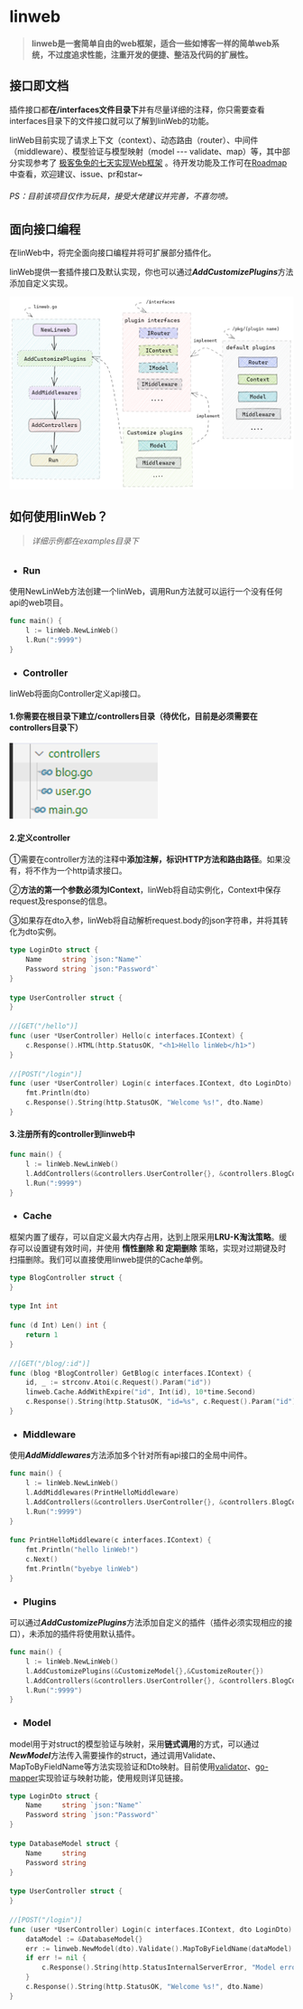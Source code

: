 

# linweb

> #### linweb是一套简单自由的web框架，适合一些如博客一样的简单web系统，不过度追求性能，注重开发的便捷、整洁及代码的扩展性。



## 接口即文档

插件接口都**在/interfaces文件目录下**并有尽量详细的注释，你只需要查看interfaces目录下的文件接口就可以了解到linWeb的功能。

linWeb目前实现了请求上下文（context）、动态路由（router）、中间件（middleware）、模型验证与模型映射（model --- validate、map）等，其中部分实现参考了 [极客兔兔的七天实现Web框架](https://github.com/geektutu/7days-golang) 。待开发功能及工作可在[Roadmap](https://github.com/Codexiaoyi/linweb/issues/1)中查看，欢迎建议、issue、pr和star~

###### PS：目前该项目仅作为玩具，接受大佬建议并完善，不喜勿喷。



## 面向接口编程

在linWeb中，将完全面向接口编程并将可扩展部分插件化。

linWeb提供一套插件接口及默认实现，你也可以通过***AddCustomizePlugins***方法添加自定义实现。

<img src=".\docs\images\structure.png" alt="image-20210727102845643" style="zoom:80%;" />



## 如何使用linWeb？

> ###### 详细示例都在examples目录下

- ### Run


使用NewLinWeb方法创建一个linWeb，调用Run方法就可以运行一个没有任何api的web项目。

```go
func main() {
	l := linWeb.NewLinWeb()
	l.Run(":9999")
}
```

- ### Controller


linWeb将面向Controller定义api接口。

#### 1.你需要在根目录下建立/controllers目录（待优化，目前是必须需要在controllers目录下）

<img src=".\docs\images\controllers.png" alt="image-20210727111727506" style="zoom:150%;" />

#### 2.定义controller

①需要在controller方法的注释中**添加注解，标识HTTP方法和路由路径**。如果没有，将不作为一个http请求接口。

②**方法的第一个参数必须为IContext**，linWeb将自动实例化，Context中保存request及response的信息。

③如果存在dto入参，linWeb将自动解析request.body的json字符串，并将其转化为dto实例。

```go
type LoginDto struct {
	Name     string `json:"Name"`
	Password string `json:"Password"`
}

type UserController struct {
}

//[GET("/hello")]
func (user *UserController) Hello(c interfaces.IContext) {
	c.Response().HTML(http.StatusOK, "<h1>Hello linWeb</h1>")
}

//[POST("/login")]
func (user *UserController) Login(c interfaces.IContext, dto LoginDto) {
	fmt.Println(dto)
	c.Response().String(http.StatusOK, "Welcome %s!", dto.Name)
}

```

#### 3.注册所有的controller到linweb中

```go
func main() {
	l := linWeb.NewLinWeb()
	l.AddControllers(&controllers.UserController{}, &controllers.BlogController{})
	l.Run(":9999")
}
```

- ### Cache

框架内置了缓存，可以自定义最大内存占用，达到上限采用**LRU-K淘汰策略**。缓存可以设置键有效时间，并使用 **惰性删除 和 定期删除** 策略，实现对过期键及时扫描删除。我们可以直接使用linweb提供的Cache单例。

```go
type BlogController struct {
}

type Int int

func (d Int) Len() int {
	return 1
}

//[GET("/blog/:id")]
func (blog *BlogController) GetBlog(c interfaces.IContext) {
	id, _ := strconv.Atoi(c.Request().Param("id"))
	linweb.Cache.AddWithExpire("id", Int(id), 10*time.Second)
	c.Response().String(http.StatusOK, "id=%s", c.Request().Param("id"))
}
```

- ### Middleware

使用***AddMiddlewares***方法添加多个针对所有api接口的全局中间件。

```go
func main() {
	l := linWeb.NewLinWeb()
	l.AddMiddlewares(PrintHelloMiddleware)
	l.AddControllers(&controllers.UserController{}, &controllers.BlogController{})
	l.Run(":9999")
}

func PrintHelloMiddleware(c interfaces.IContext) {
	fmt.Println("hello linWeb!")
	c.Next()
	fmt.Println("byebye linWeb")
}
```

- ### Plugins

可以通过***AddCustomizePlugins***方法添加自定义的插件（插件必须实现相应的接口），未添加的插件将使用默认插件。

```go
func main() {
	l := linWeb.NewLinWeb()
	l.AddCustomizePlugins(&CustomizeModel{},&CustomizeRouter{})
	l.AddControllers(&controllers.UserController{}, &controllers.BlogController{})
	l.Run(":9999")
}
```

- ### Model

model用于对struct的模型验证与映射，采用**链式调用**的方式，可以通过***NewModel***方法传入需要操作的struct，通过调用Validate、MapToByFieldName等方法实现验证和Dto映射。目前使用[validator](https://github.com/go-playground/validator)、[go-mapper](https://github.com/Codexiaoyi/go-mapper)实现验证与映射功能，使用规则详见链接。

```go
type LoginDto struct {
	Name     string `json:"Name"`
	Password string `json:"Password"`
}

type DatabaseModel struct {
	Name     string
	Password string
}

type UserController struct {
}

//[POST("/login")]
func (user *UserController) Login(c interfaces.IContext, dto LoginDto) {
	dataModel := &DatabaseModel{}
	err := linweb.NewModel(dto).Validate().MapToByFieldName(dataModel).ModelError()
	if err != nil {
		c.Response().String(http.StatusInternalServerError, "Model error :%s!", err.Error())
	}
	c.Response().String(http.StatusOK, "Welcome %s!", dto.Name)
}
```

